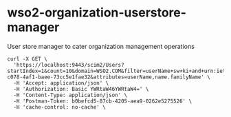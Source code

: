 # wso2-organization-userstore-manager
User store manager to cater organization management operations


```
curl -X GET \
  'https://localhost:9443/scim2/Users?startIndex=1&count=10&domain=WSO2.COM&filter=userName+sw+ki+and+urn:ietf:params:scim:schemas:extension:enterprise:2.0:User:organization+Eq+26836e36-c078-4af1-baee-73cc5e1fae32&attributes=userName,name.familyName' \
  -H 'Accept: application/json' \
  -H 'Authorization: Basic YWRtaW46YWRtaW4=' \
  -H 'Content-Type: application/json' \
  -H 'Postman-Token: b0befcd5-87cb-4205-aea9-0262e5275526' \
  -H 'cache-control: no-cache' \
```
